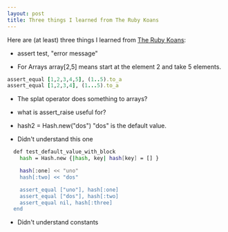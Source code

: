 ```yaml
---
layout: post
title: Three things I learned from The Ruby Koans
---
```


Here are (at least) three things I learned from [The Ruby Koans](http://rubykoans.com/):

- assert test, "error message"

- For Arrays array[2,5] means start at the element 2 and take 5 elements.

```rb
assert_equal [1,2,3,4,5], (1..5).to_a
assert_equal [1,2,3,4], (1...5).to_a
```

- The splat operator does something to arrays?

- what is assert_raise useful for?

- hash2 = Hash.new("dos") "dos" is the default value.

- Didn't understand this one
```sh
  def test_default_value_with_block
    hash = Hash.new {|hash, key| hash[key] = [] }

    hash[:one] << "uno"
    hash[:two] << "dos"

    assert_equal ["uno"], hash[:one]
    assert_equal ["dos"], hash[:two]
    assert_equal nil, hash[:three]
  end
  ```
- Didn't understand constants
